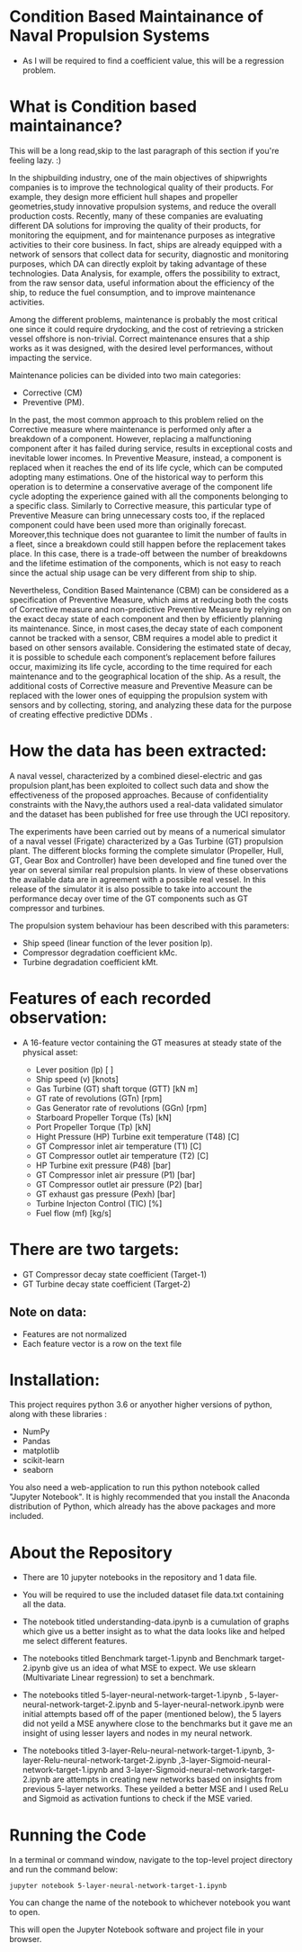 # Condition Based Maintainance of Naval Propulsion Systems

- As I will be required to find a coefficient value, this will be a regression problem.

# What is Condition based maintainance?
This will be a long read,skip to the last paragraph of this section if you're feeling lazy.   :) 

In the shipbuilding industry, one of the main objectives of shipwrights companies is to improve the technological quality of their products. For example, they design more efficient hull shapes and propeller geometries,study innovative propulsion systems, and reduce the overall production costs. Recently, many of these companies are evaluating different DA solutions for improving the quality of their products, for monitoring the equipment, and for maintenance purposes as integrative activities to their core business. In fact, ships are already equipped with a network of sensors that collect data for security, diagnostic and monitoring purposes, which DA can directly exploit
by taking advantage of these technologies. Data Analysis, for example, offers the possibility to extract, from the raw sensor data, useful information about the efficiency of the ship, to reduce the fuel consumption, and to improve maintenance activities. 

Among the different problems, maintenance is probably the most critical one since it could require drydocking, and the cost of retrieving a stricken vessel offshore is non-trivial. Correct maintenance ensures that a ship works as it was designed, with the desired level performances, without impacting the service.

Maintenance policies can be divided into two main categories:
- Corrective (CM)
- Preventive (PM).

In the past, the most common approach to this problem relied on the Corrective measure where maintenance is performed only after a breakdown of a component. However, replacing a malfunctioning component after it has failed during service, results in exceptional costs and inevitable lower incomes. In Preventive Measure, instead, a component is replaced when it reaches the end of its life cycle, which can be computed adopting many estimations. One of the historical way to perform this operation is to determine a conservative average of the component life cycle adopting the experience gained with all the components belonging to a specific class. Similarly to Corrective measure, this particular type of Preventive Measure can bring unnecessary costs too, if the replaced component could have been used more than originally forecast. Moreover,this technique does not guarantee to limit the number of faults in a fleet, since a breakdown could still happen before the replacement takes place. In this case, there is a trade-off between the number of breakdowns and the lifetime
estimation of the components, which is not easy to reach since the actual ship usage can be very different from ship to ship. 

Nevertheless, Condition Based Maintenance (CBM) can be considered as a specification of Preventive Measure, which aims at reducing both the costs of Corrective measure and non-predictive Preventive Measure by relying on the exact decay state of each component and then by efficiently planning its maintenance. Since, in most cases,the decay state of each component cannot be tracked with a sensor, CBM requires a model able to predict it based on other sensors available. Considering the estimated state of decay, it is possible to schedule each component’s replacement before failures occur, maximizing its life cycle, according to the time required for each maintenance and to the geographical location of the ship. As a result, the additional costs of Corrective measure and Preventive Measure can be replaced with the lower ones of equipping the propulsion system with sensors and by collecting, storing, and analyzing these data for the purpose of creating effective predictive DDMs .


# How the data has been extracted:

A naval vessel, characterized by a combined diesel-electric and gas propulsion plant,has been exploited to collect such data and show the effectiveness of the proposed approaches. Because of confidentiality constraints with the Navy,the authors used a real-data validated simulator and the dataset has been published for free use through the UCI repository.

The experiments have been carried out by means of a numerical simulator of a naval vessel (Frigate) characterized by a Gas Turbine (GT) propulsion plant. The different blocks forming the complete simulator (Propeller, Hull, GT, Gear Box and Controller) have been developed and fine tuned over the year on several similar real propulsion plants. In view of these observations the available data are in agreement with a possible real vessel. 
In this release of the simulator it is also possible to take into account the performance decay over time of the GT components such as GT compressor and turbines. 

The propulsion system behaviour has been described with this parameters: 

- Ship speed (linear function of the lever position lp). 
- Compressor degradation coefficient kMc. 
- Turbine degradation coefficient kMt. 


# Features of each recorded observation:

- A 16-feature vector containing the GT measures at steady state of the physical asset:

  -  Lever position (lp) [ ]
  -  Ship speed (v) [knots]
  -  Gas Turbine (GT) shaft torque (GTT) [kN m]
  -  GT rate of revolutions (GTn) [rpm]
  -  Gas Generator rate of revolutions (GGn) [rpm]
  -  Starboard Propeller Torque (Ts) [kN]
  -  Port Propeller Torque (Tp) [kN]
  -  Hight Pressure (HP) Turbine exit temperature (T48) [C]
  -  GT Compressor inlet air temperature (T1) [C]
  -  GT Compressor outlet air temperature (T2) [C]
  -  HP Turbine exit pressure (P48) [bar]
  -  GT Compressor inlet air pressure (P1) [bar]
  -  GT Compressor outlet air pressure (P2) [bar]
  -  GT exhaust gas pressure (Pexh) [bar]
  -  Turbine Injecton Control (TIC) [%]
  -  Fuel flow (mf) [kg/s]

# There are two targets:

- GT Compressor decay state coefficient (Target-1)
- GT Turbine decay state coefficient (Target-2)

## Note on data:
- Features are not normalized
- Each feature vector is a row on the text file

# Installation:

This project requires python 3.6 or anyother higher versions of python, along with these libraries :

- NumPy
- Pandas
- matplotlib
- scikit-learn
- seaborn

You also need a web-application to run this python notebook called "Jupyter Notebook". It is highly recommended that you install the Anaconda distribution of Python, which already has the above packages and more included.

# About the Repository

- There are 10 jupyter notebooks in the repository and 1 data file.

- You will be required to use the included dataset file data.txt containing all the data.

- The notebook titled understanding-data.ipynb is a cumulation of graphs which give us a better insight as to what the data looks like and helped me select different features. 

- The notebooks titled Benchmark target-1.ipynb and Benchmark target-2.ipynb give us an idea of what MSE to expect. We use sklearn (Multivariate Linear regression) to set a benchmark.

- The notebooks titled 5-layer-neural-network-target-1.ipynb , 5-layer-neural-network-target-2.ipynb and 5-layer-neural-network.ipynb were initial attempts based off of the paper (mentioned below), the 5 layers did not yeild a MSE anywhere close to the benchmarks but it gave me an insight of using lesser layers and nodes in my neural network.

- The notebooks titled 3-layer-Relu-neural-network-target-1.ipynb, 3-layer-Relu-neural-network-target-2.ipynb ,3-layer-Sigmoid-neural-network-target-1.ipynb and 3-layer-Sigmoid-neural-network-target-2.ipynb are attempts in creating new networks based on insights from previous 5-layer networks. These yeilded a better MSE and I used ReLu and Sigmoid as activation funtions to check if the MSE varied.  

# Running the Code

In a terminal or command window, navigate to the top-level project directory and run the command below:

	jupyter notebook 5-layer-neural-network-target-1.ipynb

You can change the name of the notebook to whichever notebook you want to open.

This will open the Jupyter Notebook software and project file in your browser.